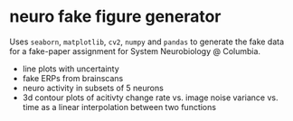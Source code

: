 # neuro fake figure generator

Uses `seaborn`, `matplotlib`, `cv2`, `numpy` and `pandas` to generate the fake data for a fake-paper assignment for System Neurobiology @ Columbia.
- line plots with uncertainty 
- fake ERPs from brainscans
- neuro activity in subsets of 5 neurons
- 3d contour plots of acitivty change rate vs. image noise variance vs. time as a linear interpolation between two functions

